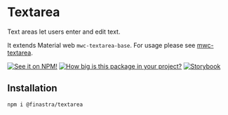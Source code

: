 # Textarea

Text areas let users enter and edit text.

It extends Material web `mwc-textarea-base`. For usage please see [mwc-textarea](https://github.com/material-components/material-web/tree/master/packages/textarea).

[![See it on NPM!](https://img.shields.io/npm/v/@finastra/textarea?style=for-the-badge)](https://www.npmjs.com/package/@finastra/textarea)
[![How big is this package in your project?](https://img.shields.io/bundlephobia/minzip/@finastra/textarea?style=for-the-badge)](https://bundlephobia.com/result?p=@finastra/textarea')
[![Storybook](https://shields.io/badge/-Play%20with%20this%20web%20component-2a0481?logo=storybook&style=for-the-badge)](https://finastra.github.io/finastra-design-system/?path=/story/components-textarea--default)

## Installation

```
npm i @finastra/textarea
```
